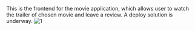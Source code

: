 This is the frontend for the movie application, which allows user to watch the trailer of chosen movie and leave a review. A deploy solution is underway.
![1](https://github.com/QuangMinhTran26/MoviesFrontend/assets/123067605/7b44ac06-15a0-46af-bd8c-35a9fbb2c22b)

